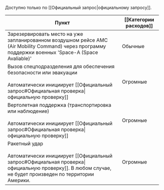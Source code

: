 
Доступно только по [[Официальный запрос|официальному запросу]].

| Пункт                                                                                                                                                                       | [[Категории расходов]] |
| --------------------------------------------------------------------------------------------------------------------------------------------------------------------------- | ---------------------- |
| Зарезервировать место на уже запланированном воздушном рейсе AMC (Air Mobility Command) через программу поддержки военных 'Space-A (Space Avaliable)'                       | Обычные                |
| Вызов спецподразделения для обеспечения безопасности или эвакуации<br><br>Автоматически инициирует [[Официальный запрос#Официальная проверка\|официальную проверку]]        | Огромные               |
| Вертолетная поддержка (транспортировка или наблюдение)<br><br>Автоматически инициирует [[Официальный запрос#Официальная проверка\|официальную проверку]]                    | Огромные               |
| Ракетный удар<br><br>Автоматически инициирует [[Официальный запрос#Официальная проверка\|официальную проверку]]. В любом случае, не будет произведен по территории Америки. | Огромные               |
